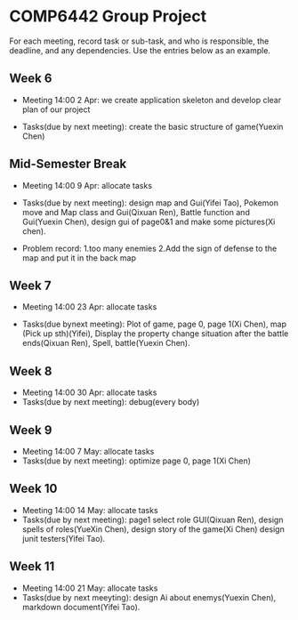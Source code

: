 # COMP6442 Group Project

For each meeting, record task or sub-task, and who is responsible, the deadline, and any dependencies.
Use the entries below as an example.

## Week 6
- Meeting 14:00 2 Apr: we create application skeleton and develop clear plan of our project

- Tasks(due by next meeting): create the basic structure of game(Yuexin Chen)

## Mid-Semester Break

- Meeting 14:00 9 Apr: allocate tasks

- Tasks(due by next meeting):
design map and Gui(Yifei Tao), 
Pokemon move and Map class and Gui(Qixuan Ren), 
Battle function and Gui(Yuexin Chen), 
design gui of page0&1 and make some pictures(Xi chen).

- Problem record:
1.too many enemies
2.Add the sign of defense to the map and put it in the back map

## Week 7
- Meeting 14:00 23 Apr: allocate tasks

- Tasks(due bynext meeting):
Plot of game, page 0, page 1(Xi Chen), 
map (Pick up sth)(Yifei), 
Display the property change situation after the battle ends(Qixuan Ren), 
Spell, battle(Yuexin Chen).

## Week 8
- Meeting 14:00 30 Apr: allocate tasks
- Tasks(due by next meeting): debug(every body)

## Week 9
- Meeting 14:00 7 May: allocate tasks
- Tasks(due by next meeting): optimize page 0, page 1(Xi Chen)

## Week 10
- Meeting 14:00 14 May: allocate tasks
- Tasks(due by next meeting): 
page1 select role GUI(Qixuan Ren), 
design spells of roles(YueXin Chen), 
design story of the game(Xi Chen)
design junit testers(Yifei Tao).

## Week 11
- Meeting 14:00 21 May: allocate tasks
- Tasks(due by next meeyting): design Ai about enemys(Yuexin Chen), 
markdown document(Yifei Tao).
